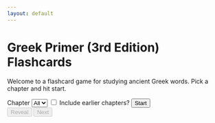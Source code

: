 ```yaml
---
layout: default 
---
```


<script type="text/javascript" charset="UTF-8" src="./main.js"></script>

# Greek Primer (3rd Edition) Flashcards

<p>Welcome to a flashcard game for studying ancient Greek words. Pick a chapter and hit start.
</p>
<label>Chapter</label>
<select id="chapterSelect">
    <option value="0">All</option>
    <option value="2">2</option>
    <option value="3">3</option>
    <option value="4">4</option>
</select>
<input type="checkbox" id="includePrior" name="includePrior" value="yes">
<label for="includePrior">Include earlier chapters?</label>
<button id="start">Start</button>
<div id="card">
    <span class="question"></span>
    <span class="answer"></span>
</div>
<div class="controls">
    <button id="reveal" disabled="disabled">Reveal</button>
    <button id="next" disabled="disabled">Next</button>
</div>
